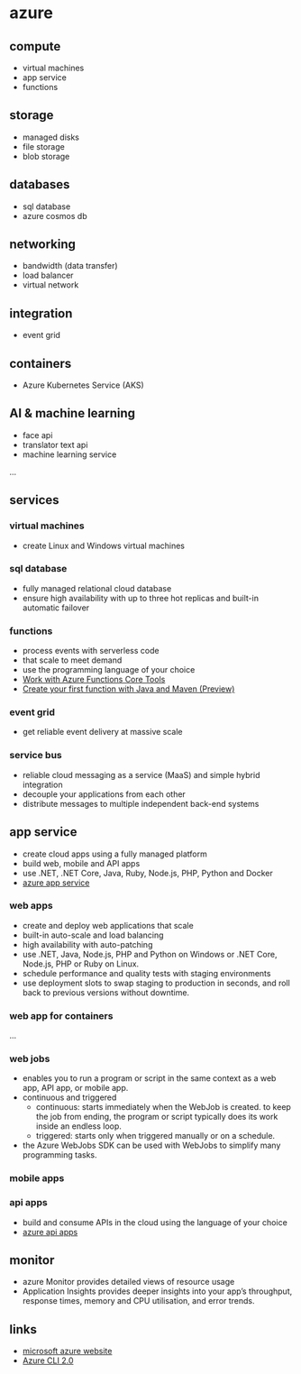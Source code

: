 # azure

## compute
* virtual machines
* app service
* functions

## storage
* managed disks
* file storage
* blob storage

## databases
* sql database
* azure cosmos db

## networking
* bandwidth (data transfer)
* load balancer
* virtual network

## integration
* event grid

## containers
* Azure Kubernetes Service (AKS)

## AI & machine learning
* face api
* translator text api
* machine learning service

...

## services

### virtual machines
* create Linux and Windows virtual machines

### sql database
* fully managed relational cloud database
* ensure high availability with up to three hot replicas and built-in automatic failover

### functions
* process events with serverless code
* that scale to meet demand
* use the programming language of your choice
* [Work with Azure Functions Core Tools](https://docs.microsoft.com/en-us/azure/azure-functions/functions-run-local#v2)
* [Create your first function with Java and Maven (Preview)](https://docs.microsoft.com/en-us/azure/azure-functions/functions-create-first-java-maven)

### event grid
* get reliable event delivery at massive scale

### service bus
* reliable cloud messaging as a service (MaaS) and simple hybrid integration
* decouple your applications from each other
* distribute messages to multiple independent back-end systems


## app service
* create cloud apps using a fully managed platform
* build web, mobile and API apps
* use .NET, .NET Core, Java, Ruby, Node.js, PHP, Python and Docker
* [azure app service](https://azure.microsoft.com/en-gb/services/app-service/)

### web apps
* create and deploy web applications that scale
* built-in auto-scale and load balancing
* high availability with auto-patching
* use .NET, Java, Node.js, PHP and Python on Windows or .NET Core, Node.js, PHP or Ruby on Linux.
* schedule performance and quality tests with staging environments
* use deployment slots to swap staging to production in seconds, and roll back to previous versions without downtime.

### web app for containers
...

### web jobs
* enables you to run a program or script in the same context as a web app, API app, or mobile app.
* continuous and triggered
  * continuous: starts immediately when the WebJob is created. to keep the job from ending, the program or script typically does its work inside an endless loop.
  * triggered: starts only when triggered manually or on a schedule.
* the Azure WebJobs SDK can be used with WebJobs to simplify many programming tasks.


### mobile apps


### api apps
* build and consume APIs in the cloud using the language of your choice
* [azure api apps](https://azure.microsoft.com/en-gb/services/app-service/api/)


## monitor
* azure Monitor provides detailed views of resource usage
* Application Insights provides deeper insights into your app’s throughput, response times, memory and CPU utilisation, and error trends.


## links
* [microsoft azure website](https://azure.microsoft.com/en-us/)
* [Azure CLI 2.0](https://docs.microsoft.com/en-us/cli/azure/?view=azure-cli-latest)

